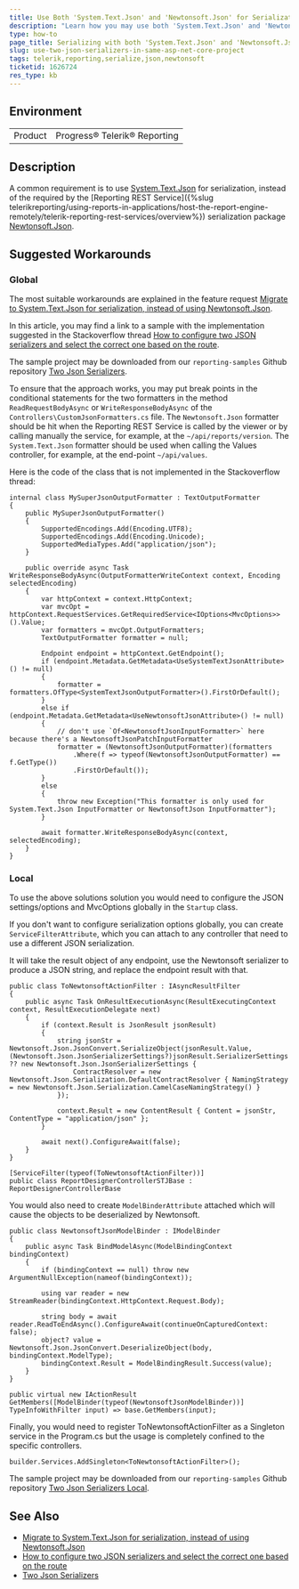 ```yaml
---
title: Use Both 'System.Text.Json' and 'Newtonsoft.Json' for Serialization in ASP.NET Core
description: "Learn how you may use both 'System.Text.Json' and 'Newtonsoft.Json' for serialization in ASP.NET Core project with Telerik Reporting REST Service."
type: how-to
page_title: Serializing with both 'System.Text.Json' and 'Newtonsoft.Json' in the same ASP.NET Core project
slug: use-two-json-serializers-in-same-asp-net-core-project
tags: telerik,reporting,serialize,json,newtonsoft
ticketid: 1626724
res_type: kb
---
```


## Environment

<table>
	<tbody>
		<tr>
			<td>Product</td>
			<td>Progress® Telerik® Reporting</td>
		</tr>
	</tbody>
</table>

## Description

A common requirement is to use [System.Text.Json](https://learn.microsoft.com/en-us/dotnet/api/system.text.json?view=net-7.0) for serialization, instead of the required by the [Reporting REST Service]({%slug telerikreporting/using-reports-in-applications/host-the-report-engine-remotely/telerik-reporting-rest-services/overview%}) serialization package [Newtonsoft.Json](https://www.nuget.org/packages/Newtonsoft.Json/).

## Suggested Workarounds

### Global

The most suitable workarounds are explained in the feature request [Migrate to System.Text.Json for serialization, instead of using Newtonsoft.Json](https://feedback.telerik.com/reporting/1506593-migrate-to-system-text-json-for-serialization-instead-of-using-newtonsoft-json).

In this article, you may find a link to a sample with the implementation suggested in the Stackoverflow thread [How to configure two JSON serializers and select the correct one based on the route](https://stackoverflow.com/questions/59650907/how-to-configure-two-json-serializers-and-select-the-correct-one-based-on-the-ro).

The sample project may be downloaded from our `reporting-samples` Github repository [Two Json Serializers](https://github.com/telerik/reporting-samples/tree/master/TwoJsonSerializers).

To ensure that the approach works, you may put break points in the conditional statements for the two formatters in the method `ReadRequestBodyAsync` or `WriteResponseBodyAsync` of the `Controllers\CustomJsonFormatters.cs` file. The `Newtonsoft.Json` formatter should be hit when the Reporting REST Service is called by the viewer or by calling manually the service, for example, at the `~/api/reports/version`. The `System.Text.Json` formatter should be used when calling the Values controller, for example, at the end-point `~/api/values`.

Here is the code of the class that is not implemented in the Stackoverflow thread:

````CSharp
internal class MySuperJsonOutputFormatter : TextOutputFormatter
{
	public MySuperJsonOutputFormatter()
	{
		SupportedEncodings.Add(Encoding.UTF8);
		SupportedEncodings.Add(Encoding.Unicode);
		SupportedMediaTypes.Add("application/json");
	}

	public override async Task WriteResponseBodyAsync(OutputFormatterWriteContext context, Encoding selectedEncoding)
	{
		var httpContext = context.HttpContext;
		var mvcOpt = httpContext.RequestServices.GetRequiredService<IOptions<MvcOptions>>().Value;
		var formatters = mvcOpt.OutputFormatters;
		TextOutputFormatter formatter = null;

		Endpoint endpoint = httpContext.GetEndpoint();
		if (endpoint.Metadata.GetMetadata<UseSystemTextJsonAttribute>() != null)
		{
			formatter = formatters.OfType<SystemTextJsonOutputFormatter>().FirstOrDefault();
		}
		else if (endpoint.Metadata.GetMetadata<UseNewtonsoftJsonAttribute>() != null)
		{
			// don't use `Of<NewtonsoftJsonInputFormatter>` here because there's a NewtonsoftJsonPatchInputFormatter
			formatter = (NewtonsoftJsonOutputFormatter)(formatters
				.Where(f => typeof(NewtonsoftJsonOutputFormatter) == f.GetType())
				.FirstOrDefault());
		}
		else
		{
			throw new Exception("This formatter is only used for System.Text.Json InputFormatter or NewtonsoftJson InputFormatter");
		}

		await formatter.WriteResponseBodyAsync(context, selectedEncoding);
	}
}
````

### Local

To use the above solutions solution you would need to configure the JSON settings/options and MvcOptions globally in the `Startup` class.

If you don't want to configure serialization options globally, you can create `ServiceFilterAttribute`, which you can attach to any controller that need to use a different JSON serialization.

It will take the result object of any endpoint, use the Newtonsoft serializer to produce a JSON string, and replace the endpoint result with that.

````CSharp
public class ToNewtonsoftActionFilter : IAsyncResultFilter 
{
	public async Task OnResultExecutionAsync(ResultExecutingContext context, ResultExecutionDelegate next) 
	{
		if (context.Result is JsonResult jsonResult) 
		{
			string jsonStr = Newtonsoft.Json.JsonConvert.SerializeObject(jsonResult.Value, (Newtonsoft.Json.JsonSerializerSettings?)jsonResult.SerializerSettings ?? new Newtonsoft.Json.JsonSerializerSettings {
				ContractResolver = new Newtonsoft.Json.Serialization.DefaultContractResolver { NamingStrategy = new Newtonsoft.Json.Serialization.CamelCaseNamingStrategy() }
			});

			context.Result = new ContentResult { Content = jsonStr, ContentType = "application/json" };
		}

		await next().ConfigureAwait(false);
	}
}
````


````CSharp
[ServiceFilter(typeof(ToNewtonsoftActionFilter))]
public class ReportDesignerControllerSTJBase : ReportDesignerControllerBase
````

You would also need to create `ModelBinderAttribute` attached which will cause the objects to be deserialized by Newtonsoft.

````CSharp
public class NewtonsoftJsonModelBinder : IModelBinder 
{
	public async Task BindModelAsync(ModelBindingContext bindingContext) 
	{
		if (bindingContext == null) throw new ArgumentNullException(nameof(bindingContext));

		using var reader = new StreamReader(bindingContext.HttpContext.Request.Body);

		string body = await reader.ReadToEndAsync().ConfigureAwait(continueOnCapturedContext: false);
		object? value = Newtonsoft.Json.JsonConvert.DeserializeObject(body, bindingContext.ModelType);
		bindingContext.Result = ModelBindingResult.Success(value);
	}
}
````


````CSharp
public virtual new IActionResult GetMembers([ModelBinder(typeof(NewtonsoftJsonModelBinder))] TypeInfoWithFilter input) => base.GetMembers(input);
````

Finally, you would need to register ToNewtonsoftActionFilter as a Singleton service in the Program.cs but the usage is completely confined to the specific controllers. 

````CSharp
builder.Services.AddSingleton<ToNewtonsoftActionFilter>();
````

The sample project may be downloaded from our `reporting-samples` Github repository [Two Json Serializers Local](https://github.com/telerik/reporting-samples/tree/master/TwoJsonSerializersLocal).

## See Also

* [Migrate to System.Text.Json for serialization, instead of using Newtonsoft.Json](https://feedback.telerik.com/reporting/1506593-migrate-to-system-text-json-for-serialization-instead-of-using-newtonsoft-json)
* [How to configure two JSON serializers and select the correct one based on the route](https://stackoverflow.com/questions/59650907/how-to-configure-two-json-serializers-and-select-the-correct-one-based-on-the-ro)
* [Two Json Serializers](https://github.com/telerik/reporting-samples/tree/master/TwoJsonSerializers)
